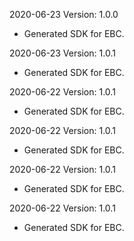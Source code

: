 2020-06-23 Version: 1.0.0
- Generated SDK for EBC.

2020-06-23 Version: 1.0.1
- Generated SDK for EBC.

2020-06-22 Version: 1.0.1
- Generated SDK for EBC.

2020-06-22 Version: 1.0.1
- Generated SDK for EBC.

2020-06-22 Version: 1.0.1
- Generated SDK for EBC.

2020-06-22 Version: 1.0.1
- Generated SDK for EBC.

